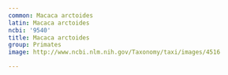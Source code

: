 ```yaml
---
common: Macaca arctoides
latin: Macaca arctoides
ncbi: '9540'
title: Macaca arctoides
group: Primates
image: http://www.ncbi.nlm.nih.gov/Taxonomy/taxi/images/4516

---
```

